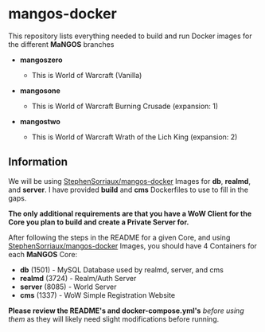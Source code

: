 # mangos-docker
This repository lists everything needed to build and run Docker images for the different **MaNGOS** branches

* **mangoszero**
    * This is World of Warcraft (Vanilla)

* **mangosone**
    * This is World of Warcraft Burning Crusade (expansion: 1)

* **mangostwo**
    * This is World of Warcraft Wrath of the Lich King (expansion: 2)

## Information
We will be using [StephenSorriaux/mangos-docker](https://github.com/StephenSorriaux/mangos-docker) Images for **db**, **realmd**, and **server**. I have provided **build** and **cms** Dockerfiles to use to fill in the gaps.

**The only additional requirements are that you have a WoW Client for the Core you plan to build and create a Private Server for.**

After following the steps in the README for a given Core, and using [StephenSorriaux/mangos-docker](https://github.com/StephenSorriaux/mangos-docker) Images, you should have 4 Containers for each **MaNGOS** Core:

* **db** (1501) - MySQL Database used by realmd, server, and cms
* **realmd** (3724) - Realm/Auth Server
* **server** (8085) - World Server
* **cms** (1337) - WoW Simple Registration Website

**Please review the README's and docker-compose.yml's** *before using them* as they will likely need slight modifications before running.
